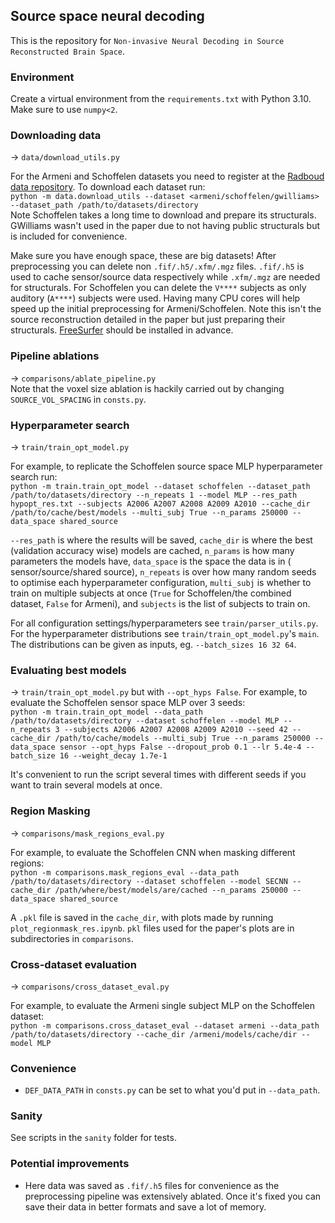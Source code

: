 ## Source space neural decoding

This is the repository for `Non-invasive Neural Decoding in Source Reconstructed Brain Space`.

### Environment

Create a virtual environment from the `requirements.txt` with Python 3.10. Make sure to use `numpy<2`.

### Downloading data

$\rightarrow$ `data/download_utils.py`

For the Armeni and Schoffelen datasets you need to register at the [Radboud data repository](https://data.ru.nl/).
To download each dataset run:  
```python -m data.download_utils --dataset <armeni/schoffelen/gwilliams> --dataset_path /path/to/datasets/directory```  
Note Schoffelen takes a long time to download and prepare its structurals.
GWilliams wasn't used in the paper due to not having public structurals but is included for convenience.

Make sure you have enough space, these are big datasets! After preprocessing you can delete non `.fif/.h5/.xfm/.mgz` files. `.fif/.h5` is used to cache sensor/source data respectively while `.xfm/.mgz` are needed for structurals. For
Schoffelen you can delete the `V****` subjects as only auditory (`A****`) subjects were used.
Having many CPU cores will help speed up the initial preprocessing for Armeni/Schoffelen. Note this isn't the source
reconstruction detailed in the paper but just preparing their
structurals. [FreeSurfer](https://surfer.nmr.mgh.harvard.edu/) should be installed in advance.

### Pipeline ablations

$\rightarrow$ `comparisons/ablate_pipeline.py`  
Note that the voxel size ablation is hackily carried out by changing `SOURCE_VOL_SPACING` in `consts.py`.

### Hyperparameter search

$\rightarrow$ `train/train_opt_model.py`

For example, to replicate the Schoffelen source space MLP hyperparameter search run:  
```python -m train.train_opt_model --dataset schoffelen --dataset_path /path/to/datasets/directory --n_repeats 1 --model MLP --res_path hypopt_res.txt --subjects A2006 A2007 A2008 A2009 A2010 --cache_dir /path/to/cache/best/models --multi_subj True --n_params 250000 --data_space shared_source```

`--res_path` is where the results will be saved, `cache_dir` is where the best (validation accuracy wise) models are
cached, `n_params` is how many parameters the models have, `data_space` is the space the data is in (
sensor/source/shared source), `n_repeats` is over how many random seeds to optimise each hyperparameter configuration,
`multi_subj` is whether to train on multiple subjects at once (`True` for Schoffelen/the combined dataset, `False` for
Armeni), and `subjects` is the list of subjects to train on.

For all configuration settings/hyperparameters see `train/parser_utils.py`. For the hyperparameter distributions see `train/train_opt_model.py`'s `main`. The distributions can be given as inputs, eg. `--batch_sizes 16 32 64`.

### Evaluating best models

$\rightarrow$ `train/train_opt_model.py` but with `--opt_hyps False`. For example, to evaluate the Schoffelen sensor
space MLP over 3 seeds:  
``python -m train.train_opt_model --data_path /path/to/datasets/directory --dataset schoffelen --model MLP --n_repeats 3 --subjects A2006 A2007 A2008 A2009 A2010 --seed 42 --cache_dir /path/to/cache/models --multi_subj True --n_params 250000 --data_space sensor --opt_hyps False --dropout_prob 0.1 --lr 5.4e-4 --batch_size 16 --weight_decay 1.7e-1``

It's convenient to run the script several times with different seeds if you want to train several models at once.

### Region Masking
$\rightarrow$ `comparisons/mask_regions_eval.py`

For example, to evaluate the Schoffelen CNN when masking different regions:  
```python -m comparisons.mask_regions_eval --data_path /path/to/datasets/directory --dataset schoffelen --model SECNN --cache_dir /path/where/best/models/are/cached --n_params 250000 --data_space shared_source```

A `.pkl` file is saved in the `cache_dir`, with plots made by running `plot_regionmask_res.ipynb`. `pkl` files used for the paper's plots are in subdirectories in `comparisons`.

### Cross-dataset evaluation

$\rightarrow$ `comparisons/cross_dataset_eval.py`

For example, to evaluate the Armeni single subject MLP on the Schoffelen dataset:  
```python -m comparisons.cross_dataset_eval --dataset armeni --data_path /path/to/datasets/directory --cache_dir /armeni/models/cache/dir --model MLP```

### Convenience

- `DEF_DATA_PATH` in `consts.py` can be set to what you'd put in `--data_path`.

### Sanity

See scripts in the `sanity` folder for tests.

### Potential improvements
- Here data was saved as `.fif/.h5` files for convenience as the preprocessing pipeline was extensively ablated. Once it's fixed you can save their data in better formats and save a lot of memory.
